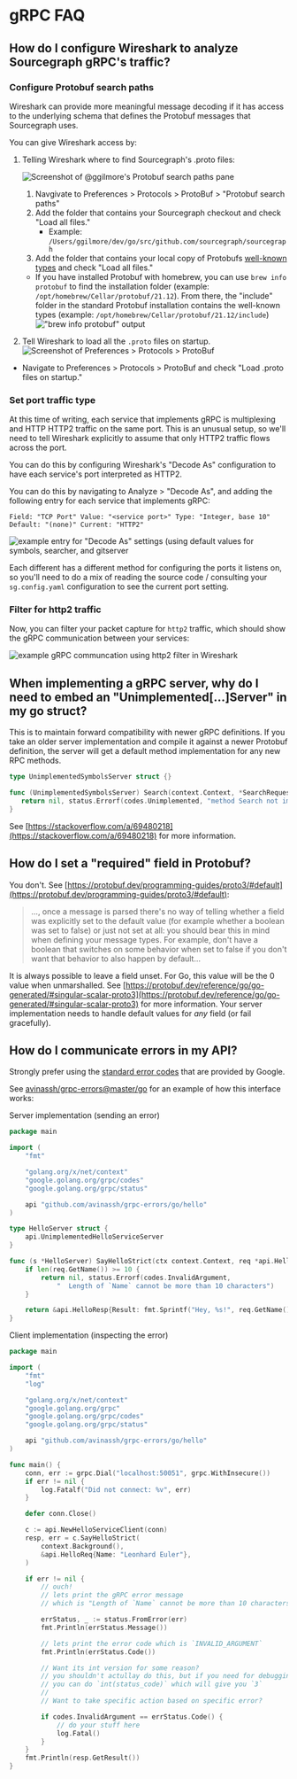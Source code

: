 # gRPC FAQ

## How do I configure Wireshark to analyze Sourcegraph gRPC's traffic?

### Configure Protobuf search paths

Wireshark can provide more meaningful message decoding if it has access to the underlying schema that defines the Protobuf messages that Sourcegraph uses.

You can give Wireshark access by:

 1. Telling Wireshark where to find Sourcegraph's .proto files:

    ![Screenshot of @ggilmore's Protobuf search paths pane](https://storage.googleapis.com/sourcegraph-assets/ProtobufSearchPaths.png)
    1. Navgivate to Preferences > Protocols >  ProtoBuf > "Protobuf search paths"
    1. Add the folder that contains your Sourcegraph checkout and check "Load all files."
       - Example: `/Users/ggilmore/dev/go/src/github.com/sourcegraph/sourcegraph`
    1. Add the folder that contains your local copy of Protobufs [well-known types](https://protobuf.dev/reference/protobuf/google.protobuf/) and check "Load all files."
      - If you have installed Protobuf with homebrew, you can use `brew info protobuf` to find the installation folder (example: `/opt/homebrew/Cellar/protobuf/21.12`). From there, the "include" folder in the standard Protobuf installation contains the well-known types (example: `/opt/homebrew/Cellar/protobuf/21.12/include`)
        !["brew info protobuf" output](https://storage.googleapis.com/sourcegraph-assets/BrewInfoProtobuf.png)

 1. Tell Wireshark to load all the `.proto` files on startup.
    ![Screenshot of Preferences > Protocols > ProtoBuf](https://storage.googleapis.com/sourcegraph-assets/ProtobufPreferencesPane.png)

  - Navigate to Preferences > Protocols > ProtoBuf and check "Load .proto files on startup."

### Set port traffic type

At this time of writing, each service that implements gRPC is multiplexing and HTTP HTTP2 traffic on the same port. This is an unusual setup, so we'll need to tell Wireshark explicitly to assume that only HTTP2 traffic flows across the port.

You can do this by configuring Wireshark's "Decode As" configuration to have each service's port interpreted as HTTP2.

You can do this by navigating to Analyze > "Decode As", and adding the following entry for each service that implements gRPC:

```text
Field: "TCP Port" Value: "<service port>" Type: "Integer, base 10" Default: "(none)" Current: "HTTP2"
```

![example entry for "Decode As" settings (using default values for symbols, searcher, and gitserver](https://storage.googleapis.com/sourcegraph-assets/WiresharkDecodeAs.png)

Each different has a different method for configuring the ports it listens on, so you'll need to do a mix of reading the source code / consulting your `sg.config.yaml` configuration to see the current port setting.

### Filter for http2 traffic

Now, you can filter your packet capture for `http2` traffic, which should show the gRPC communication between your services:

![example gRPC communcation using http2 filter in Wireshark](https://storage.googleapis.com/sourcegraph-assets/WiresharkgRPCExample.png)


## When implementing a gRPC server, why do I need to embed an "Unimplemented[...]Server" in my go struct?

This is to maintain forward compatibility with newer gRPC definitions. If you take an older server implementation and compile it against a newer Protobuf definition, the server will get a default method implementation for any new RPC methods.

```go
type UnimplementedSymbolsServer struct {}

func (UnimplementedSymbolsServer) Search(context.Context, *SearchRequest) (*SymbolsResponse, error) {
   return nil, status.Errorf(codes.Unimplemented, "method Search not implemented")
}
```

See [https://stackoverflow.com/a/69480218](https://stackoverflow.com/a/69480218) for more information.

## How do I set a "required" field in Protobuf?

You don't. See [https://protobuf.dev/programming-guides/proto3/#default](https://protobuf.dev/programming-guides/proto3/#default):

> ..., once a message is parsed there's no way of telling whether a field was explicitly set to the default value (for example whether a boolean was set to false) or just not set at all: you should bear this in mind when defining your message types. For example, don't have a boolean that switches on some behavior when set to false if you don't want that behavior to also happen by default...

It is always possible to leave a field unset. For Go, this value will be the 0 value when unmarshalled. See [https://protobuf.dev/reference/go/go-generated/#singular-scalar-proto3](https://protobuf.dev/reference/go/go-generated/#singular-scalar-proto3) for more information. Your server implementation needs to handle default values for _any_ field (or fail gracefully).

## How do I communicate errors in my API?

Strongly prefer using the [standard error codes](https://cloud.google.com/apis/design/errors#error_model) that are provided by Google.

See [avinassh/grpc-errors@master/go](https://github.com/avinassh/grpc-errors/tree/master/go) for an example of how this interface works:

Server implementation (sending an error)
```go
package main

import (
	"fmt"

	"golang.org/x/net/context"
	"google.golang.org/grpc/codes"
	"google.golang.org/grpc/status"

	api "github.com/avinassh/grpc-errors/go/hello"
)

type HelloServer struct {
	api.UnimplementedHelloServiceServer
}

func (s *HelloServer) SayHelloStrict(ctx context.Context, req *api.HelloReq) (*api.HelloResp, error) {
	if len(req.GetName()) >= 10 {
		return nil, status.Errorf(codes.InvalidArgument,
			"  Length of `Name` cannot be more than 10 characters")
	}

	return &api.HelloResp{Result: fmt.Sprintf("Hey, %s!", req.GetName())}, nil
}

```

Client implementation (inspecting the error)

```go
package main

import (
	"fmt"
	"log"

	"golang.org/x/net/context"
	"google.golang.org/grpc"
	"google.golang.org/grpc/codes"
	"google.golang.org/grpc/status"

	api "github.com/avinassh/grpc-errors/go/hello"
)

func main() {
	conn, err := grpc.Dial("localhost:50051", grpc.WithInsecure())
	if err != nil {
		log.Fatalf("Did not connect: %v", err)
	}

	defer conn.Close()

	c := api.NewHelloServiceClient(conn)
	resp, err = c.SayHelloStrict(
		context.Background(),
		&api.HelloReq{Name: "Leonhard Euler"},
	)

	if err != nil {
		// ouch!
		// lets print the gRPC error message
		// which is "Length of `Name` cannot be more than 10 characters"

		errStatus, _ := status.FromError(err)
		fmt.Println(errStatus.Message())

		// lets print the error code which is `INVALID_ARGUMENT`
		fmt.Println(errStatus.Code())

		// Want its int version for some reason?
		// you shouldn't actullay do this, but if you need for debugging,
		// you can do `int(status_code)` which will give you `3`
		//
		// Want to take specific action based on specific error?

		if codes.InvalidArgument == errStatus.Code() {
			// do your stuff here
			log.Fatal()
		}
	}
	fmt.Println(resp.GetResult())
}
```